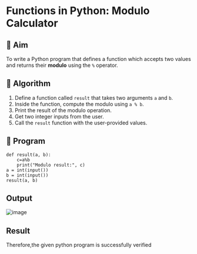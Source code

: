 # Functions in Python: Modulo Calculator

## 🎯 Aim
To write a Python program that defines a function which accepts two values and returns their **modulo** using the `%` operator.

## 🧠 Algorithm
1. Define a function called `result` that takes two arguments `a` and `b`.
2. Inside the function, compute the modulo using `a % b`.
3. Print the result of the modulo operation.
4. Get two integer inputs from the user.
5. Call the `result` function with the user-provided values.

## 🧾 Program

```
def result(a, b):
    c=a%b
    print("Modulo result:", c)
a = int(input())
b = int(input())
result(a, b)
```
## Output
![image](https://github.com/user-attachments/assets/a9051f46-4502-40e8-9d85-ec15856bb411)


## Result
Therefore,the given python program is successfully verified
